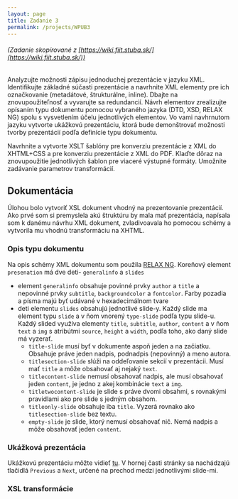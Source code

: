 ```yaml
---
layout: page
title: Zadanie 3
permalink: /projects/WPUB3
---
```

###### _(Zadanie skopírované z [https://wiki.fiit.stuba.sk/](https://wiki.fiit.stuba.sk/))_
Analyzujte možnosti zápisu jednoduchej prezentácie v jazyku XML. Identifikujte základné súčasti prezentácie a navrhnite XML elementy pre ich označkovanie (metadátové, štrukturálne, inline). Dbajte na znovupoužiteľnosť a vyvarujte sa redundancií. Návrh elementov zrealizujte opísaním typu dokumentu pomocou vybraného jazyka (DTD, XSD, RELAX NG) spolu s vysvetlením účelu jednotlivých elementov. Vo vami navhrnutom jazyku vytvorte ukážkovú prezentáciu, ktorá bude demonštrovať možnosti tvorby prezentácií podľa definície typu dokumentu.

Navrhnite a vytvorte XSLT šablóny pre konverziu prezentácie z XML do XHTML+CSS a pre konverziu prezentácie z XML do PDF. Klaďte dôraz na znovupoužitie jednotlivých šablon pre viaceré výstupné formáty. Umožnite zadávanie parametrov transformácií.

## Dokumentácia
Úlohou bolo vytvoriť XSL dokument vhodný na prezentovanie prezentácií. Ako prvé som si premyslela akú štruktúru by mala mať prezentácia, napísala som k danému návrhu XML dokument, zvladivoavala ho pomocou schémy a vytvorila mu vhodnú transformáciu na XHTML.

### Opis typu dokumentu
Na opis schémy XML dokumentu som použila [RELAX NG](http://relaxng.org/).
Koreňový element `presenation` má dve deti- `generalinfo` a `slides`
  * element `generalinfo` obsahuje povinné prvky `author` a `title` a nepovinné prvky `subtitle`, `backgroundcolor` a `fontcolor`. Farby pozadia a písma majú byť udávané v hexadecimálnom tvare 
  * deti elementu `slides` obsahujú jednotlivé slide-y. Každý slide ma element typu `slide` a v ňom vnorený `type-slide` podľa typu slide-u. Každý slided využíva elementy `title`, `subtitle`, `author`, `content` a v ňom `text` a `img` s atribútmi `source`, `height` a `width`, podľa toho, ako daný slide má vyzerať.
    * `title-slide` musí byť v dokumente aspoň jeden a na začiatku. Obsahuje práve jeden nadpis, podnadpis (nepovinný) a meno autora.
    * `titlesection-slide` slúži na oddeľovanie sekcií v prezentácii. Musí mať `title` a môže obsahovať aj nejaký `text`.
    * `titlecontent-slide` nemusí obsahovať nadpis, ale musí obsahovať jeden `content`, je jedno z akej kombinácie `text`  a `img`.
    * `titletwocontent-slide` je slide s práve dvomi obsahmi, s rovnakými pravidlami ako pre slide s jedným obsahom.
    * `titleonly-slide` obsahuje iba `title`. Vyzerá rovnako ako `titlesection-slide` bez textu.
    * `empty-slide` je slide, ktorý nemusí obsahovať nič. Nemá nadpis a môže obsahovať jeden `content`.

### Ukážková prezentácia
Ukážkovú prezentáciu môžte vidieť [tu](./presentation/out0.html). V hornej časti stránky sa nachádzajú tlačidlá `Previous` a `Next`, určené na prechod medzi jednotlivými slide-mi.

### XSL transformácie

